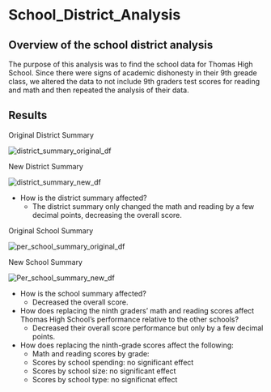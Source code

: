 # School_District_Analysis

## Overview of the school district analysis
The purpose of this analysis was to find the school data for Thomas High School. Since there were signs of academic dishonesty in their 9th greade class, we altered the data to not include 9th graders test scores for reading and math and then repeated the analysis of their data. 

## Results

Original District Summary

![district_summary_original_df](https://user-images.githubusercontent.com/85354946/159170535-90dcb2a4-ae8f-4977-80bc-d9ae6fcd2bb5.png)

New District Summary

![district_summary_new_df](https://user-images.githubusercontent.com/85354946/159170541-470874de-7322-47d7-811f-fd06fbe0868c.png)

- How is the district summary affected?
  -  The district summary only changed the math and reading by a few decimal points, decreasing the overall score. 


Original School Summary

![per_school_summary_original_df](https://user-images.githubusercontent.com/85354946/159170592-6026918c-2122-4076-9654-ceee7ee6ef36.png)

New School Summary

![Per_school_summary_new_df](https://user-images.githubusercontent.com/85354946/159170597-27581ffa-5077-4dad-b944-1dca8495ef19.png)

- How is the school summary affected?
  - Decreased the overall score. 
- How does replacing the ninth graders’ math and reading scores affect Thomas High School’s performance relative to the other schools?
  - Decreased their overall score performance but only by a few decimal points. 
- How does replacing the ninth-grade scores affect the following: 
  - Math and reading scores by grade: 
  - Scores by school spending: no significant effect
  - Scores by school size: no significant effect
  - Scores by school type: no significnat effect
